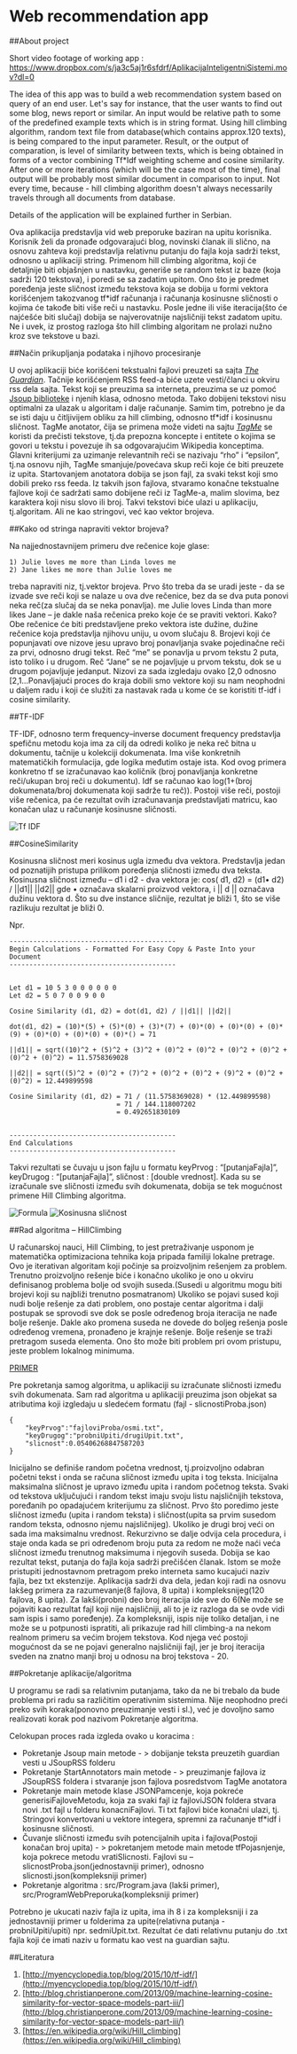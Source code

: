 # Web recommendation app

##About project

Short video footage of working app : https://www.dropbox.com/s/ja3c5aj1r6sfdrf/AplikacijaInteligentniSistemi.mov?dl=0

The idea of this app was to build a web recommendation system based on query of an end user. Let's say for instance, that the user wants to find out some blog, news report or similar. An input would be relative path to some of the predefined example texts which is in string format. Using hill climbing algorithm, random text file from database(which contains approx.120 texts), is being compared to the input parameter. Result, or the output of comparation, is level of similarity between texts, which is being obtained in forms of a vector combining Tf*Idf weighting scheme and cosine similarity. After one or more iterations (which will be the case most of the time), final output will be probably most similar document in comparison to input. Not every time, because - hill climbing algorithm doesn't always necessarily travels through all documents from database.

Details of the application will be explained further in Serbian. 

Ova aplikacija predstavlja vid web preporuke baziran na upitu korisnika. Korisnik želi da pronađe odgovarajući blog, novinski članak ili slično, na osnovu zahteva koji predstavlja relativnu putanju do fajla koja sadrži tekst, odnosno u aplikaciji string. Primenom hill climbing algoritma, koji će detaljnije biti objašnjen u nastavku, generiše se random tekst iz baze (koja sadrži 120 tekstova), i poredi se sa zadatim upitom. Ono što je predmet poređenja jeste sličnost između tekstova koja se dobija u formi vektora korišćenjem takozvanog tf*idf računanja i računanja kosinusne sličnosti o kojima će takođe biti više reči u nastavku. Posle jedne ili više iteracija(što će najćešće biti slučaj) dobija se najverovatnije najsličniji tekst zadatom upitu. Ne i uvek, iz prostog razloga što hill climbing algoritam ne prolazi nužno kroz sve tekstove u bazi. 

##Način prikupljanja podataka i njihovo procesiranje

U ovoj aplikaciji biće korišćeni tekstualni fajlovi preuzeti sa sajta [*The Guardian*](https://www.theguardian.com). Tačnije korišćenjem RSS feed-a biće uzete vesti/članci u okviru rss dela sajta. Tekst koji se preuzima sa interneta, preuzima se uz pomoć [Jsoup biblioteke](https://jsoup.org/) i njenih klasa, odnosno metoda. Tako dobijeni tekstovi nisu optimalni za ulazak u algoritam i dalje računanje. Samim tim, potrebno je da se isti daju u čitljivijem obliku za hill climbing, odnosno tf*idf i kosinusnu sličnost. TagMe anotator, čija se primena može videti na sajtu [*TagMe*](https://tagme.d4science.org/tagme/) se koristi da prečisti tekstove, tj.da  prepozna koncepte i entitete o kojima se govori u tekstu i povezuje ih sa odgovarajućim Wikipedia konceptima. Glavni kriterijumi za uzimanje relevantnih reči se nazivaju “rho” i “epsilon”, tj.na osnovu njih, TagMe smanjuje/povećava skup reči koje će biti preuzete iz upita. Startovanjem anotatora dobija se json fajl, za svaki tekst koji smo dobili preko rss feeda. Iz takvih json fajlova, stvaramo konačne tekstualne fajlove koji će sadržati samo dobijene reči iz TagMe-a, malim slovima, bez karaktera koji nisu slovo ili broj. Takvi tekstovi biće ulazi u aplikaciju, tj.algoritam. Ali ne kao stringovi, već kao vektor brojeva. 

##Kako od stringa napraviti vektor brojeva?

Na najjednostavnijem primeru dve rečenice koje glase:
```
1) Julie loves me more than Linda loves me 
2) Jane likes me more than Julie loves me
```
treba napraviti niz, tj.vektor brojeva. Prvo što treba da se uradi jeste - da se izvade sve reči koji se nalaze u ova dve rečenice, bez da se dva puta ponovi neka reč(za slučaj da se neka ponavlja). me Julie loves Linda than more likes Jane – je dakle naša rečenica preko koje će se praviti vektori. Kako? Obe rečenice će biti predstavljene preko vektora iste dužine, dužine rečenice koja predstavlja njihovu uniju, u ovom slučaju 8. Brojevi koji će popunjavati ove nizove jesu upravo broj ponavljanja svake pojedinačne reči za prvi, odnosno drugi tekst. Reč “me” se ponavlja u prvom tekstu 2 puta, isto toliko i u drugom. Reč “Jane” se ne pojavljuje u prvom tekstu, dok se u drugom pojavljuje jedanput. Nizovi za sada izgledaju ovako [2,0 odnosno [2,1…Ponavljajući proces do kraja dobili smo vektore koji su nam neophodni u daljem radu i koji će služiti za nastavak rada u kome će se koristiti tf-idf i cosine similarity.

##TF-IDF

TF-IDF, odnosno term frequency–inverse document frequency predstavlja spefičnu metodu koja ima za cilj da odredi koliko je neka reč bitna u dokumentu, tačnije u kolekciji dokumenata. Ima više konkretnih matematičkih formulacija, gde logika međutim ostaje ista. Kod ovog primera konkretno tf se izračunavao kao količnik (broj ponavljanja konkretne reči/ukupan broj reči u dokumentu). Idf se računao kao log(1+(broj dokumenata/broj dokumenata koji sadrže tu reč)). Postoji više reči, postoji više rečenica, pa će rezultat ovih izračunavanja predstavljati matricu, kao konačan ulaz u računanje kosinusne sličnosti.

![Tf IDF](tfidf.png)

##CosineSimilarity

Kosinusna sličnost meri kosinus ugla između dva vektora. Predstavlja jedan od poznatijih pristupa prilikom poređenja sličnosti između dva teksta. Kosinusna sličnost između – d1 i d2 - dva vektora je: cos( d1, d2) = (d1• d2) / ||d1|| ||d2|| gde • označava skalarni proizvod vektora, i || d || označava dužinu vektora d. Što su dve instance sličnije, rezultat je bliži 1, što se više razlikuju rezultat je bliži 0.

Npr. 

```
------------------------------------------
Begin Calculations - Formatted For Easy Copy & Paste Into your Document
------------------------------------------


Let d1 = 10 5 3 0 0 0 0 0 0
Let d2 = 5 0 7 0 0 9 0 0

Cosine Similarity (d1, d2) = dot(d1, d2) / ||d1|| ||d2||

dot(d1, d2) = (10)*(5) + (5)*(0) + (3)*(7) + (0)*(0) + (0)*(0) + (0)*(9) + (0)*(0) + (0)*(0) + (0)*() = 71

||d1|| = sqrt((10)^2 + (5)^2 + (3)^2 + (0)^2 + (0)^2 + (0)^2 + (0)^2 + (0)^2 + (0)^2) = 11.5758369028

||d2|| = sqrt((5)^2 + (0)^2 + (7)^2 + (0)^2 + (0)^2 + (9)^2 + (0)^2 + (0)^2) = 12.449899598

Cosine Similarity (d1, d2) = 71 / (11.5758369028) * (12.449899598)
                           = 71 / 144.118007202
                           = 0.492651830109


------------------------------------------
End Calculations
------------------------------------------
```

Takvi rezultati se čuvaju u json fajlu u formatu keyPrvog : “[putanjaFajla]”, keyDrugog : “[putanjaFajla]”, sličnost : [double vrednost]. Kada su se izračunale sve sličnosti između svih dokumenata, dobija se tek mogućnost primene Hill Climbing algoritma.

![Formula](http://i.imgur.com/fyqLo.png)   ![Kosinusna sličnost](http://blog.christianperone.com/wp-content/uploads/2013/09/Dot_Product.png)

##Rad algoritma – HillClimbing

U računarskoj nauci, Hill Climbing, to jest pretraživanje usponom je matematička optimizaciona tehnika koja pripada familiji lokalne pretrage. Ovo je iterativan algoritam koji počinje sa proizvoljnim rešenjem za problem. Trenutno proizvoljno rešenje biće i konačno ukoliko je ono u okviru definisanog problema bolje od svojih suseda.(Susedi u algoritmu mogu biti brojevi koji su najbliži trenutno posmatranom) Ukoliko se pojavi sused koji nudi bolje rešenje za dati problem, ono postaje centar algoritma i dalji postupak se sprovodi sve dok se posle određenog broja iteracija ne nađe bolje rešenje. Dakle ako promena suseda ne dovede do boljeg rešenja posle određenog vremena, pronađeno je krajnje rešenje. Bolje rešenje se traži pretragom suseda elementa. Ono što može biti problem pri ovom pristupu, jeste problem lokalnog minimuma. 

[PRIMER](https://en.wikipedia.org/wiki/Hill_climbing#/media/File:Hill_Climbing_with_Simulated_Annealing.gif)

Pre pokretanja samog algoritma, u aplikaciji su izračunate sličnosti između svih dokumenata. Sam rad algoritma u aplikaciji preuzima json objekat sa atributima koji izgledaju u sledećem formatu (fajl - slicnostiProba.json) 
```
{	
	"keyPrvog":"fajloviProba/osmi.txt",
	"keyDrugog":"probniUpiti/drugiUpit.txt",
	"slicnost":0.05406268847587203
}
```
Inicijalno se definiše random početna vrednost, tj.proizvoljno odabran početni tekst i onda se računa sličnost između upita i tog teksta. Inicijalna maksimalna sličnost je upravo između upita i random početnog teksta. Svaki od tekstova uključujući i random tekst imaju svoju listu najsličnijih tekstova, poređanih po opadajućem kriterijumu za sličnost. Prvo što poredimo jeste sličnost između (upita i random teksta) i sličnost(upita sa prvim susedom random teksta, odnosno njemu najsličnijeg). Ukoliko je drugi broj veći on sada ima maksimalnu vrednost. Rekurzivno se dalje odvija cela procedura, i staje onda kada se pri određenom broju puta za redom ne može naći veća sličnost između trenutnog maksimuma i njegovih suseda. Dobija se kao rezultat tekst, putanja do fajla koja sadrži prečišćen članak. Istom se može pristupiti jednostavnom pretragom preko interneta samo kucajući naziv fajla, bez txt ekstenzije.
Aplikacija sadrži dva dela, jedan koji radi na osnovu lakšeg primera za razumevanje(8 fajlova, 8 upita) i kompleksnijeg(120 fajlova, 8 upita). Za lakši(probni) deo broj iteracija ide sve do 6(Ne može se pojaviti kao rezultat fajl koji nije najsličniji, ali to je iz razloga da se ovde vidi sam ispis i samo poređenje). Za kompleksniji, ispis nije toliko detaljan, i ne može se u potpunosti ispratiti, ali prikazuje rad hill climbing-a na nekom realnom primeru sa većim brojem tekstova. Kod njega već postoji mogućnost da se ne pojavi generalno najsličniji fajl, jer je broj iteracija sveden na znatno manji broj u odnosu na broj tekstova - 20. 

##Pokretanje aplikacije/algoritma

U programu se radi sa relativnim putanjama, tako da ne bi trebalo da bude problema pri radu sa različitim operativnim sistemima. Nije neophodno preći preko svih koraka(ponovno preuzimanje vesti i sl.), već je dovoljno samo realizovati korak pod nazivom Pokretanje algoritma.

Celokupan proces rada izgleda ovako u koracima : 
*  Pokretanje Jsoup main metode - > dobijanje teksta preuzetih guardian vesti u JSoupRSS folderu
*	Pokretanje StartAnnotators main metode - > preuzimanje fajlova iz JSoupRSS foldera i stvaranje json fajlova posredstvom TagMe anotatora
*	Pokretanje main metode klase JSONPamcenje, koja pokreće generisiFajloveMetodu, koja za svaki fajl iz fajloviJSON foldera stvara novi .txt fajl u folderu konacniFajlovi. Ti txt fajlovi biće konačni ulazi, tj. Stringovi konvertovani u vektore integera, spremni za računanje tf*idf i kosinusne sličnosti. 
*	Čuvanje sličnosti između svih potencijalnih upita i fajlova(Postoji konačan broj upita) - > pokretanjem metode main metode tfPojasnjenje, koja pokrece metodu vratiSlicnosti. Fajlovi su – slicnostProba.json(jednostavniji primer), odnosno slicnosti.json(kompleksniji primer)
*	Pokretanje algoritma : src/Program.java (lakši primer), src/ProgramWebPreporuka(kompleksniji primer)

Potrebno je ukucati naziv fajla iz upita, ima ih 8 i za kompleksniji i za jednostavniji primer u folderima za upite(relativna putanja - probniUpiti/upiti) npr. sedmiUpit.txt. Rezultat će dati relativnu putanju do .txt fajla koji će imati naziv u formatu kao vest na guardian sajtu. 

##Literatura

1.  [http://myencyclopedia.top/blog/2015/10/tf-idf/](http://myencyclopedia.top/blog/2015/10/tf-idf/)
2.  [http://blog.christianperone.com/2013/09/machine-learning-cosine-similarity-for-vector-space-models-part-iii/](http://blog.christianperone.com/2013/09/machine-learning-cosine-similarity-for-vector-space-models-part-iii/)  
3.  [https://en.wikipedia.org/wiki/Hill_climbing](https://en.wikipedia.org/wiki/Hill_climbing)

